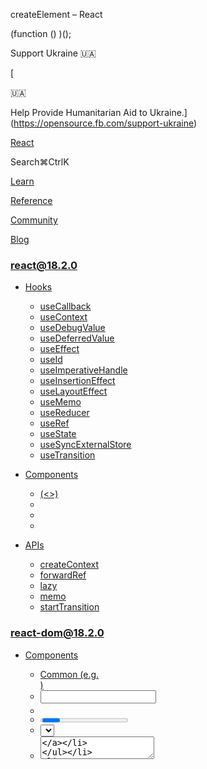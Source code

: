 createElement – React

(function () )();

Support Ukraine 🇺🇦

[

🇺🇦

Help Provide Humanitarian Aid to Ukraine.](https://opensource.fb.com/support-ukraine)

[React](../../index.html)

Search⌘CtrlK

[Learn](../../learn.html)

[Reference](../react.html)

[Community](../../community.html)

[Blog](../../blog.html)

[](https://github.com/facebook/react/releases)

### react@18.2.0

*   [Hooks](../react.html "Hooks")
    
    *   [useCallback](useCallback.html "useCallback")
    *   [useContext](useContext.html "useContext")
    *   [useDebugValue](useDebugValue.html "useDebugValue")
    *   [useDeferredValue](useDeferredValue.html "useDeferredValue")
    *   [useEffect](useEffect.html "useEffect")
    *   [useId](useId.html "useId")
    *   [useImperativeHandle](useImperativeHandle.html "useImperativeHandle")
    *   [useInsertionEffect](useInsertionEffect.html "useInsertionEffect")
    *   [useLayoutEffect](useLayoutEffect.html "useLayoutEffect")
    *   [useMemo](useMemo.html "useMemo")
    *   [useReducer](useReducer.html "useReducer")
    *   [useRef](useRef.html "useRef")
    *   [useState](useState.html "useState")
    *   [useSyncExternalStore](useSyncExternalStore.html "useSyncExternalStore")
    *   [useTransition](useTransition.html "useTransition")
    
*   [Components](components.html "Components")
    
    *   [<Fragment> (<>)](Fragment.html "<Fragment> (<>)")
    *   [<Profiler>](Profiler.html "<Profiler>")
    *   [<StrictMode>](StrictMode.html "<StrictMode>")
    *   [<Suspense>](Suspense.html "<Suspense>")
    
*   [APIs](apis.html "APIs")
    
    *   [createContext](createContext.html "createContext")
    *   [forwardRef](forwardRef.html "forwardRef")
    *   [lazy](lazy.html "lazy")
    *   [memo](memo.html "memo")
    *   [startTransition](startTransition.html "startTransition")
    

### react-dom@18.2.0

*   [Components](../react-dom/components.html "Components")
    
    *   [Common (e.g. <div>)](../react-dom/components/common.html "Common (e.g. <div>)")
    *   [<input>](../react-dom/components/input.html "<input>")
    *   [<option>](../react-dom/components/option.html "<option>")
    *   [<progress>](../react-dom/components/progress.html "<progress>")
    *   [<select>](../react-dom/components/select.html "<select>")
    *   [<textarea>](../react-dom/components/textarea.html "<textarea>")
    
*   [APIs](../react-dom.html "APIs")
    
    *   [createPortal](../react-dom/createPortal.html "createPortal")
    *   [flushSync](../react-dom/flushSync.html "flushSync")
    *   [findDOMNode](../react-dom/findDOMNode.html "findDOMNode")
    *   [hydrate](../react-dom/hydrate.html "hydrate")
    *   [render](../react-dom/render.html "render")
    *   [unmountComponentAtNode](../react-dom/unmountComponentAtNode.html "unmountComponentAtNode")
    
*   [Client APIs](../react-dom/client.html "Client APIs")
    
    *   [createRoot](../react-dom/client/createRoot.html "createRoot")
    *   [hydrateRoot](../react-dom/client/hydrateRoot.html "hydrateRoot")
    
*   [Server APIs](../react-dom/server.html "Server APIs")
    
    *   [renderToNodeStream](../react-dom/server/renderToNodeStream.html "renderToNodeStream")
    *   [renderToPipeableStream](../react-dom/server/renderToPipeableStream.html "renderToPipeableStream")
    *   [renderToReadableStream](../react-dom/server/renderToReadableStream.html "renderToReadableStream")
    *   [renderToStaticMarkup](../react-dom/server/renderToStaticMarkup.html "renderToStaticMarkup")
    *   [renderToStaticNodeStream](../react-dom/server/renderToStaticNodeStream.html "renderToStaticNodeStream")
    *   [renderToString](../react-dom/server/renderToString.html "renderToString")
    

### Legacy APIs

*   [Legacy React APIs](legacy.html "Legacy React APIs")
    
    *   [Children](Children.html "Children")
    *   [cloneElement](cloneElement.html "cloneElement")
    *   [Component](Component.html "Component")
    *   [createElement](createElement.html "createElement")
    *   [createFactory](createFactory.html "createFactory")
    *   [createRef](createRef.html "createRef")
    *   [isValidElement](isValidElement.html "isValidElement")
    *   [PureComponent](PureComponent.html "PureComponent")
    

Is this page useful?

[API Reference](../react.html)

[Legacy React APIs](legacy.html)

createElement[](#undefined "Link for this heading")
===================================================

`createElement` lets you create a React element. It serves as an alternative to writing [JSX.](../../learn/writing-markup-with-jsx.html)

    const element = createElement(type, props, ...children)

*   [Reference](#reference)
    *   [`createElement(type, props, ...children)`](#createelement)
*   [Usage](#usage)
    *   [Creating an element without JSX](#creating-an-element-without-jsx)

* * *

Reference[](#reference "Link for Reference ")
---------------------------------------------

### `createElement(type, props, ...children)`[](#createelement "Link for this heading")

Call `createElement` to create a React element with the given `type`, `props`, and `children`.

    import 

[See more examples below.](#usage)

#### Parameters[](#parameters "Link for Parameters ")

*   `type`: The `type` argument must be a valid React component type. For example, it could be a tag name string (such as `'div'` or `'span'`), or a React component (a function, a class, or a special component like [`Fragment`](Fragment.html)).
    
*   `props`: The `props` argument must either be an object or `null`. If you pass `null`, it will be treated the same as an empty object. React will create an element with props matching the `props` you have passed. Note that `ref` and `key` from your `props` object are special and will _not_ be available as `element.props.ref` and `element.props.key` on the returned `element`. They will be available as `element.ref` and `element.key`.
    
*   **optional** `...children`: Zero or more child nodes. They can be any React nodes, including React elements, strings, numbers, [portals](../react-dom/createPortal.html), empty nodes (`null`, `undefined`, `true`, and `false`), and arrays of React nodes.
    

#### Returns[](#returns "Link for Returns ")

`createElement` returns a React element object with a few properties:

*   `type`: The `type` you have passed.
*   `props`: The `props` you have passed except for `ref` and `key`. If the `type` is a component with legacy `type.defaultProps`, then any missing or undefined `props` will get the values from `type.defaultProps`.
*   `ref`: The `ref` you have passed. If missing, `null`.
*   `key`: The `key` you have passed, coerced to a string. If missing, `null`.

Usually, you’ll return the element from your component or make it a child of another element. Although you may read the element’s properties, it’s best to treat every element as opaque after it’s created, and only render it.

#### Caveats[](#caveats "Link for Caveats ")

*   You must **treat React elements and their props as [immutable](https://en.wikipedia.org/wiki/Immutable_object)** and never change their contents after creation. In development, React will [freeze](https://developer.mozilla.org/en-US/docs/Web/JavaScript/Reference/Global_Objects/Object/freeze) the returned element and its `props` property shallowly to enforce this.
    
*   When you use JSX, **you must start a tag with a capital letter to render your own custom component.** In other words, `<Something />` is equivalent to `createElement(Something)`, but `<something />` (lowercase) is equivalent to `createElement('something')` (note it’s a string, so it will be treated as a built-in HTML tag).
    
*   You should only **pass children as multiple arguments to `createElement` if they are all statically known,** like `createElement('h1', , listItems)`. This ensures that React will [warn you about missing `key`s](../../learn/rendering-lists.html#keeping-list-items-in-order-with-key) for any dynamic lists. For static lists this is not necessary because they never reorder.
    

* * *

Usage[](#usage "Link for Usage ")
---------------------------------

### Creating an element without JSX[](#creating-an-element-without-jsx "Link for Creating an element without JSX ")

If you don’t like [JSX](../../learn/writing-markup-with-jsx.html) or can’t use it in your project, you can use `createElement` as an alternative.

To create an element without JSX, call `createElement` with some type, props, and children:

    import 

The children are optional, and you can pass as many as you need (the example above has three children). This code will display a `<h1>` header with a greeting. For comparison, here is the same example rewritten with JSX:

    function Greeting(

To render your own React component, pass a function like `Greeting` as the type instead of a string like `'h1'`:

    export default function App() 

With JSX, it would look like this:

    export default function App() 

Here is a complete example written with `createElement`:

App.js

App.js

Reset[Fork](https://codesandbox.io/api/v1/sandboxes/define?undefined "Open in CodeSandbox")

import  from 'react';

function Greeting() {
  return createElement(
    'h1',
    ,
    'Hello ',
    createElement('i', null, name),
    '. Welcome!'
  );
}

export default function App() {
  return createElement(
    Greeting,
    
  );
}

Show more

And here is the same example written using JSX:

App.js

App.js

Reset[Fork](https://codesandbox.io/api/v1/sandboxes/define?undefined "Open in CodeSandbox")

function Greeting() {
  return (
    <h1 className\="greeting"\>
      Hello <i\></i\>. Welcome!
    </h1\>
  );
}

export default function App() {
  return <Greeting name\="Taylor" />;
}

Both coding styles are fine, so you can use whichever one you prefer for your project. The main benefit of using JSX compared to `createElement` is that it’s easy to see which closing tag corresponds to which opening tag.

##### Deep Dive

#### What is a React element, exactly?[](#what-is-a-react-element-exactly "Link for What is a React element, exactly? ")

Show Details

An element is a lightweight description of a piece of the user interface. For example, both `<Greeting name="Taylor" />` and `createElement(Greeting, )` produce an object like this:

    // Slightly simplified

**Note that creating this object does not render the `Greeting` component or create any DOM elements.**

A React element is more like a description—an instruction for React to later render the `Greeting` component. By returning this object from your `App` component, you tell React what to do next.

Creating elements is extremely cheap so you don’t need to try to optimize or avoid it.

[PreviousComponent](Component.html)[NextcreateFactory](createFactory.html)

* * *

How do you like these docs?

[Take our survey!](https://www.surveymonkey.co.uk/r/PYRPF3X)

* * *

[

](https://opensource.fb.com/)

©2023

[Learn React](../../learn.html)

[Quick Start](../../learn.html)

[Installation](../../learn/installation.html)

[Describing the UI](../../learn/describing-the-ui.html)

[Adding Interactivity](../../learn/adding-interactivity.html)

[Managing State](../../learn/managing-state.html)

[Escape Hatches](../../learn/escape-hatches.html)

[API Reference](../react.html)

[React APIs](../react.html)

[React DOM APIs](../react-dom.html)

[Community](../../community.html)

[Code of Conduct](https://github.com/facebook/react/blob/main/CODE_OF_CONDUCT.md)

[Meet the Team](../../community/team.html)

[Docs Contributors](../../community/docs-contributors.html)

[Acknowledgements](../../community/acknowledgements.html)

More

[Blog](../../blog.html)

[React Native](https://reactnative.dev/)

[Privacy](https://opensource.facebook.com/legal/privacy)

[Terms](https://opensource.fb.com/legal/terms/)

[](https://www.facebook.com/react)[](https://twitter.com/reactjs)[](https://github.com/facebook/react)

On this page
------------

*   [Overview](#)
*   [Reference](#reference)
*   [`createElement(type, props, ...children)`](#createelement)
*   [Usage](#usage)
*   [Creating an element without JSX](#creating-an-element-without-jsx)

